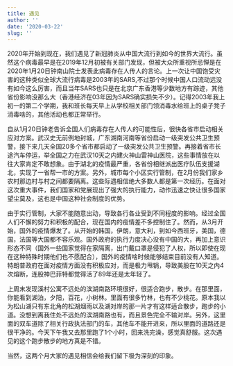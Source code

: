 ```yaml
---
title: 遇见
author: ''
date: '2020-03-22'
slug: ''
---
```


2020年开始到现在，我们遇见了新冠肺炎从中国大流行到如今的世界大流行。虽然这个病毒最早是在2019年12月初被有关部门发现，但被大众所重视所忌惮是在2020年1月20日钟南山院士发表此病毒存在人传人的言论。上一次让中国饱受灾害的这种类似全球大流行病毒是2003年的SARS,不过那个时候中国人口流动远没有如今这么厉害，而且当年SARS也只是在北京广东香港等少数地方有踪迹，其他省份影响没那么大（香港经济在03年因为SARS确实损失不少）。记得2003年我上初一的第二个学期，我和班长每天早上从学校相关部门领消毒水给班上的桌子凳子消毒啥的，其他活动也都正常举行。

自从1月20日钟老告诉全国人们病毒存在人传人的可能性后，很快各省市启动相关应对方案。武汉史无前例地封城，广东湖南河南等省份启动一级突发公共卫生预警，接下来几天全国20多个省市都启动了一级突发公共卫生预警。再接着省市长途汽车停运，举全国之力在武汉10天之内建火神山雷神山医院，这些事情放在以往大家肯定不敢想象。由于湖北的疫情最严重，各省份相继派出医疗队伍支援湖北，实现了一省帮一市的方案。另外，城市每个小区实行管制，在2月份我们家乡农村那边村与村之间都要隔离。这些际遇相信绝大多数人都是第一次经历。在面对这次重大事件，我们国家和党展现出了强大的执行能力，动作迅速之快让很多国家望尘莫及，这也是中国这种社会制度的优势。

由于实行管制，大家不能随意出动，导致各行各业受到不同程度的影响。经过全国人们不懈的努力和积极的配合，现在国内的疫情差不多控制住了。然而，从3月开始，国外的疫情爆发了。从开始的韩国，伊朗，意大利，到如今西班牙，美国，德国，法国等大国都不容乐观。国外政府的执行力度决心没有中国的大，再加上意识形态不同（国外一些国家觉得在家隔离，出门戴口罩是侵犯了人权，所以即使在现在这种特殊时期他们也不愿配合），国外的疫情啥时候能够结束目前没有人知道。特朗普政府在面对疫情方面没有积极应对，而是极力甩锅，导致美股在10天之内4次熔断，连股神巴菲特都觉得活了89年还是太年轻了。

上周末发现溪村公寓不远处的滨湖南路环境很好，很适合跑步，散步。在那里面，你能看到湖泊，夕阳，百花，小树林。里面有很多竹林，也有不少桃花。原本我以为松山湖只有东北角的松湖烟雨以及湖对岸的那一片才有这样适合散步，跑步的小道。没想到离我住处不远处的滨湖南路也有，而且景色完全不输对岸。另外，这里面的双车道除了相关行政执法部门的车，其他车不能开进来，所以里面的道路还是很干净的。今天下午我又去那里跑了1个小时，回来洗完澡，感觉真舒服。这次遇见的这个跑步散步的地方真是不错。

当然，这两个月大家的遇见相信会给我们留下极为深刻的印象。



